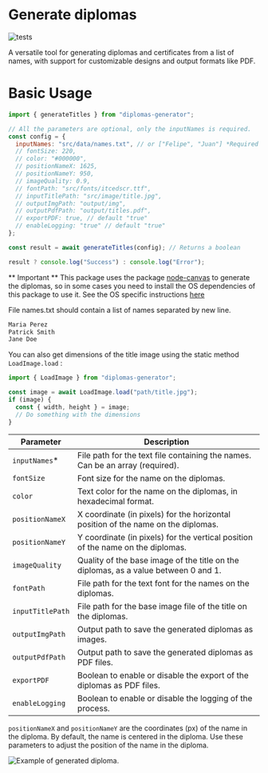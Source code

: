 # Generate diplomas

![tests](https://github.com/flpmcruz/diplomas-generator/actions/workflows/ci.yml/badge.svg)

A versatile tool for generating diplomas and certificates from a list of names, with support for customizable designs and output formats like PDF.

# Basic Usage

```js
import { generateTitles } from "diplomas-generator";

// All the parameters are optional, only the inputNames is required.
const config = {
  inputNames: "src/data/names.txt", // or ["Felipe", "Juan"] *Required
  // fontSize: 220,
  // color: "#000000",
  // positionNameX: 1625,
  // positionNameY: 950,
  // imageQuality: 0.9,
  // fontPath: "src/fonts/itcedscr.ttf",
  // inputTitlePath: "src/image/title.jpg",
  // outputImgPath: "output/img",
  // outputPdfPath: "output/titles.pdf",
  // exportPDF: true, // default "true"
  // enableLogging: "true" // default "true"
};

const result = await generateTitles(config); // Returns a boolean

result ? console.log("Success") : console.log("Error");
```

** Important **
This package uses the package [node-canvas](https://www.npmjs.com/package/canvas) to generate the diplomas, so in some cases you need to install the OS dependencies of this package to use it. See the OS specific instructions [here](https://www.npmjs.com/package/canvas)

File names.txt should contain a list of names separated by new line.

```txt
Maria Perez
Patrick Smith
Jane Doe
```

You can also get dimensions of the title image using the static method `LoadImage.load` :

```js
import { LoadImage } from "diplomas-generator";

const image = await LoadImage.load("path/title.jpg");
if (image) {
  const { width, height } = image;
  // Do something with the dimensions
}
```

| Parameter        | Description                                                                         |
| ---------------- | ----------------------------------------------------------------------------------- |
| `inputNames`\*   | File path for the text file containing the names. Can be an array (required).       |
| `fontSize`       | Font size for the name on the diplomas.                                             |
| `color`          | Text color for the name on the diplomas, in hexadecimal format.                     |
| `positionNameX`  | X coordinate (in pixels) for the horizontal position of the name on the diplomas.   |
| `positionNameY`  | Y coordinate (in pixels) for the vertical position of the name on the diplomas.     |
| `imageQuality`   | Quality of the base image of the title on the diplomas, as a value between 0 and 1. |
| `fontPath`       | File path for the text font for the names on the diplomas.                          |
| `inputTitlePath` | File path for the base image file of the title on the diplomas.                     |
| `outputImgPath`  | Output path to save the generated diplomas as images.                               |
| `outputPdfPath`  | Output path to save the generated diplomas as PDF files.                            |
| `exportPDF`      | Boolean to enable or disable the export of the diplomas as PDF files.               |
| `enableLogging`  | Boolean to enable or disable the logging of the process.                            |

`positionNameX` and `positionNameY` are the coordinates (px) of the name in the diploma. By default, the name is centered in the diploma. Use these parameters to adjust the position of the name in the diploma.

![Example of generated diploma.](https://flpmcruz.github.io/diplomas-generator/example.jpg)
